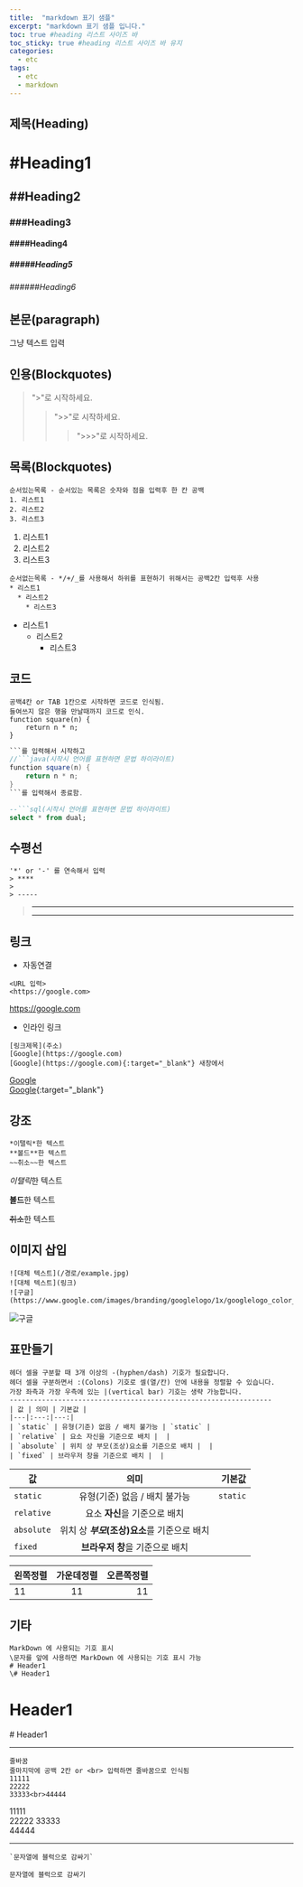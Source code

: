 ```yaml
---
title:  "markdown 표기 샘플"
excerpt: "markdown 표기 샘플 입니다."
toc: true #heading 리스트 사이즈 바
toc_sticky: true #heading 리스트 사이즈 바 유지
categories:
  - etc
tags:
  - etc
  - markdown
---
```


## 제목(Heading)

# #Heading1
## ##Heading2
### ###Heading3
#### ####Heading4
##### #####Heading5
###### ######Heading6


## 본문(paragraph)

그냥 텍스트 입력


## 인용(Blockquotes)
> ">"로 시작하세요.
>> ">>"로 시작하세요.
>>> ">>>"로 시작하세요.


## 목록(Blockquotes)
```
순서있는목록 - 순서있는 목록은 숫자와 점을 입력후 한 칸 공백
1. 리스트1
2. 리스트2
3. 리스트3
```
1. 리스트1
2. 리스트2
3. 리스트3

```
순서없는목록 - */+/_를 사용해서 하위를 표현하기 위해서는 공백2칸 입력후 사용
* 리스트1
  * 리스트2
    * 리스트3
```
* 리스트1
  * 리스트2
    * 리스트3


## 코드
    공백4칸 or TAB 1칸으로 시작하면 코드로 인식됨.
    들여쓰지 않은 행을 만날때까지 코드로 인식.
    function square(n) {
        return n * n;
    }

```java
```를 입력해서 시작하고 
//```java(시작시 언어를 표현하면 문법 하이라이트)
function square(n) {
    return n * n;
}
```를 입력해서 종료함.
```

```sql
--```sql(시작시 언어를 표현하면 문법 하이라이트)
select * from dual;
```


## 수평선
```
'*' or '-' 를 연속해서 입력
> ****
> 
> ----- 
```

> ****
> 
> ----- 


## 링크
* 자동연결

```
<URL 입력>
<https://google.com>
```
<https://google.com>


* 인라인 링크

```
[링크제목](주소)
[Google](https://google.com)  
[Google](https://google.com){:target="_blank"} 새창에서
```
[Google](https://google.com)  
[Google](https://google.com){:target="_blank"}  

## 강조
```
*이탤릭*한 텍스트
**볼드**한 텍스트
~~취소~~한 텍스트
```
*이탤릭*한 텍스트

**볼드**한 텍스트

~~취소~~한 텍스트


## 이미지 삽입
```
![대체 텍스트](/경로/example.jpg)
![대체 텍스트](링크)
![구글](https://www.google.com/images/branding/googlelogo/1x/googlelogo_color_272x92dp.png)
```
![구글](https://www.google.com/images/branding/googlelogo/1x/googlelogo_color_272x92dp.png)


## 표만들기
```
헤더 셀을 구분할 때 3개 이상의 -(hyphen/dash) 기호가 필요합니다.
헤더 셀을 구분하면서 :(Colons) 기호로 셀(열/칸) 안에 내용을 정렬할 수 있습니다.
가장 좌측과 가장 우측에 있는 |(vertical bar) 기호는 생략 가능합니다.
-----------------------------------------------------------------
| 값 | 의미 | 기본값 |
|---|:---:|---:|
| `static` | 유형(기준) 없음 / 배치 불가능 | `static` |
| `relative` | 요소 자신을 기준으로 배치 |  |
| `absolute` | 위치 상 부모(조상)요소를 기준으로 배치 |  |
| `fixed` | 브라우저 창을 기준으로 배치 |  |
```

값 | 의미 | 기본값
---|:---:|---:
`static` | 유형(기준) 없음 / 배치 불가능 | `static`
`relative` | 요소 **자신**을 기준으로 배치 |
`absolute` | 위치 상 **_부모_(조상)요소**를 기준으로 배치 |
`fixed` | **브라우저 창**을 기준으로 배치 |

왼쪽정렬 | 가운데정렬 | 오른쪽정렬
|:---|:---:|---:|
11|11|11



## 기타
```
MarkDown 에 사용되는 기호 표시
\문자를 앞에 사용하면 MarkDown 에 사용되는 기호 표시 가능
# Header1
\# Header1
```
# Header1
\# Header1

***************************

```
줄바꿈
줄마지막에 공백 2칸 or <br> 입력하면 줄바꿈으로 인식됨
11111  
22222
33333<br>44444
```
11111  
22222
33333<br>44444

***************************

```
`문자열에 블럭으로 감싸기`
```
`문자열에 블럭으로 감싸기`
